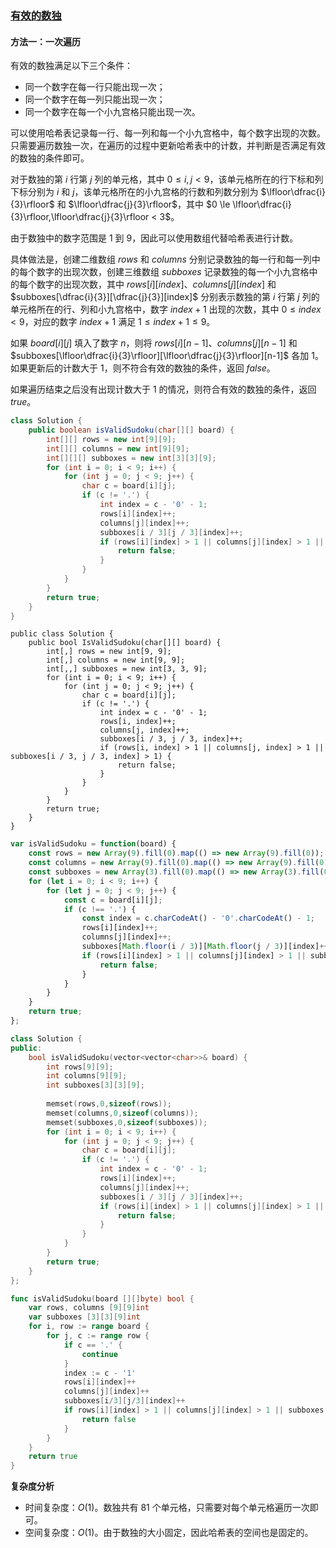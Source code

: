 ### [有效的数独](https://leetcode.cn/problems/valid-sudoku/solutions/1001859/you-xiao-de-shu-du-by-leetcode-solution-50m6/)

#### 方法一：一次遍历

有效的数独满足以下三个条件：

- 同一个数字在每一行只能出现一次；
- 同一个数字在每一列只能出现一次；
- 同一个数字在每一个小九宫格只能出现一次。

可以使用哈希表记录每一行、每一列和每一个小九宫格中，每个数字出现的次数。只需要遍历数独一次，在遍历的过程中更新哈希表中的计数，并判断是否满足有效的数独的条件即可。

对于数独的第 $i$ 行第 $j$ 列的单元格，其中 $0 \le i,j < 9$，该单元格所在的行下标和列下标分别为 $i$ 和 $j$，该单元格所在的小九宫格的行数和列数分别为 $\lfloor\dfrac{i}{3}\rfloor$ 和 $\lfloor\dfrac{j}{3}\rfloor$，其中 $0 \le \lfloor\dfrac{i}{3}\rfloor,\lfloor\dfrac{j}{3}\rfloor < 3$。

由于数独中的数字范围是 $1$ 到 $9$，因此可以使用数组代替哈希表进行计数。

具体做法是，创建二维数组 $rows$ 和 $columns$ 分别记录数独的每一行和每一列中的每个数字的出现次数，创建三维数组 $subboxes$ 记录数独的每一个小九宫格中的每个数字的出现次数，其中 $rows[i][index]$、$columns[j][index]$ 和 $subboxes[\dfrac{i}{3}][\dfrac{j}{3}][index]$ 分别表示数独的第 $i$ 行第 $j$ 列的单元格所在的行、列和小九宫格中，数字 $index+1$ 出现的次数，其中 $0 \le index < 9$，对应的数字 $index+1$ 满足 $1 \le index+1 \le 9$。

如果 $board[i][j]$ 填入了数字 $n$，则将 $rows[i][n−1]$、$columns[j][n-1]$ 和 $subboxes[\lfloor\dfrac{i}{3}\rfloor][\lfloor\dfrac{j}{3}\rfloor][n-1]$ 各加 $1$。如果更新后的计数大于 $1$，则不符合有效的数独的条件，返回 $false$。

如果遍历结束之后没有出现计数大于 $1$ 的情况，则符合有效的数独的条件，返回 $true$。

```Java
class Solution {
    public boolean isValidSudoku(char[][] board) {
        int[][] rows = new int[9][9];
        int[][] columns = new int[9][9];
        int[][][] subboxes = new int[3][3][9];
        for (int i = 0; i < 9; i++) {
            for (int j = 0; j < 9; j++) {
                char c = board[i][j];
                if (c != '.') {
                    int index = c - '0' - 1;
                    rows[i][index]++;
                    columns[j][index]++;
                    subboxes[i / 3][j / 3][index]++;
                    if (rows[i][index] > 1 || columns[j][index] > 1 || subboxes[i / 3][j / 3][index] > 1) {
                        return false;
                    }
                }
            }
        }
        return true;
    }
}
```

```CSharp
public class Solution {
    public bool IsValidSudoku(char[][] board) {
        int[,] rows = new int[9, 9];
        int[,] columns = new int[9, 9];
        int[,,] subboxes = new int[3, 3, 9];
        for (int i = 0; i < 9; i++) {
            for (int j = 0; j < 9; j++) {
                char c = board[i][j];
                if (c != '.') {
                    int index = c - '0' - 1;
                    rows[i, index]++;
                    columns[j, index]++;
                    subboxes[i / 3, j / 3, index]++;
                    if (rows[i, index] > 1 || columns[j, index] > 1 || subboxes[i / 3, j / 3, index] > 1) {
                        return false;
                    }
                }
            }
        }
        return true;
    }
}
```

```JavaScript
var isValidSudoku = function(board) {
    const rows = new Array(9).fill(0).map(() => new Array(9).fill(0));
    const columns = new Array(9).fill(0).map(() => new Array(9).fill(0));
    const subboxes = new Array(3).fill(0).map(() => new Array(3).fill(0).map(() => new Array(9).fill(0)));
    for (let i = 0; i < 9; i++) {
        for (let j = 0; j < 9; j++) {
            const c = board[i][j];
            if (c !== '.') {
                const index = c.charCodeAt() - '0'.charCodeAt() - 1;
                rows[i][index]++;
                columns[j][index]++;
                subboxes[Math.floor(i / 3)][Math.floor(j / 3)][index]++;
                if (rows[i][index] > 1 || columns[j][index] > 1 || subboxes[Math.floor(i / 3)][Math.floor(j / 3)][index] > 1) {
                    return false;
                }
            }
        }
    }
    return true;
};
```

```C++
class Solution {
public:
    bool isValidSudoku(vector<vector<char>>& board) {
        int rows[9][9];
        int columns[9][9];
        int subboxes[3][3][9];
        
        memset(rows,0,sizeof(rows));
        memset(columns,0,sizeof(columns));
        memset(subboxes,0,sizeof(subboxes));
        for (int i = 0; i < 9; i++) {
            for (int j = 0; j < 9; j++) {
                char c = board[i][j];
                if (c != '.') {
                    int index = c - '0' - 1;
                    rows[i][index]++;
                    columns[j][index]++;
                    subboxes[i / 3][j / 3][index]++;
                    if (rows[i][index] > 1 || columns[j][index] > 1 || subboxes[i / 3][j / 3][index] > 1) {
                        return false;
                    }
                }
            }
        }
        return true;
    }
};
```

```Go
func isValidSudoku(board [][]byte) bool {
    var rows, columns [9][9]int
    var subboxes [3][3][9]int
    for i, row := range board {
        for j, c := range row {
            if c == '.' {
                continue
            }
            index := c - '1'
            rows[i][index]++
            columns[j][index]++
            subboxes[i/3][j/3][index]++
            if rows[i][index] > 1 || columns[j][index] > 1 || subboxes[i/3][j/3][index] > 1 {
                return false
            }
        }
    }
    return true
}
```

**复杂度分析**

- 时间复杂度：$O(1)$。数独共有 $81$ 个单元格，只需要对每个单元格遍历一次即可。
- 空间复杂度：$O(1)$。由于数独的大小固定，因此哈希表的空间也是固定的。
